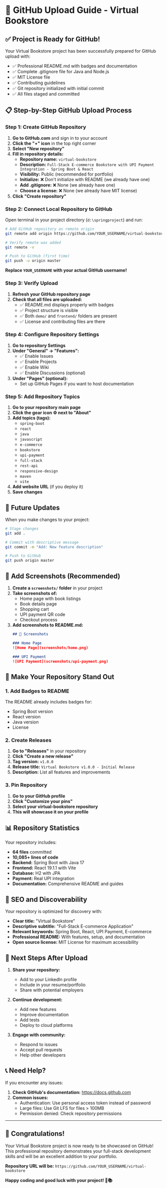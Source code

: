 # 🚀 GitHub Upload Guide - Virtual Bookstore

## ✅ **Project is Ready for GitHub!**

Your Virtual Bookstore project has been successfully prepared for GitHub upload with:
- ✅ Professional README.md with badges and documentation
- ✅ Complete .gitignore file for Java and Node.js
- ✅ MIT License file
- ✅ Contributing guidelines
- ✅ Git repository initialized with initial commit
- ✅ All files staged and committed

## 📋 **Step-by-Step GitHub Upload Process**

### **Step 1: Create GitHub Repository**

1. **Go to GitHub.com** and sign in to your account
2. **Click the "+" icon** in the top right corner
3. **Select "New repository"**
4. **Fill in repository details:**
   - **Repository name:** `virtual-bookstore`
   - **Description:** `Full-Stack E-commerce Bookstore with UPI Payment Integration - Spring Boot & React`
   - **Visibility:** Public (recommended for portfolio)
   - **Initialize:** ❌ Don't initialize with README (we already have one)
   - **Add .gitignore:** ❌ None (we already have one)
   - **Choose a license:** ❌ None (we already have MIT license)
5. **Click "Create repository"**

### **Step 2: Connect Local Repository to GitHub**

Open terminal in your project directory (`d:\springproject`) and run:

```bash
# Add GitHub repository as remote origin
git remote add origin https://github.com/YOUR_USERNAME/virtual-bookstore.git

# Verify remote was added
git remote -v

# Push to GitHub (first time)
git push -u origin master
```

**Replace `YOUR_USERNAME` with your actual GitHub username!**

### **Step 3: Verify Upload**

1. **Refresh your GitHub repository page**
2. **Check that all files are uploaded:**
   - ✅ README.md displays properly with badges
   - ✅ Project structure is visible
   - ✅ Both `demo/` and `frontend/` folders are present
   - ✅ License and contributing files are there

### **Step 4: Configure Repository Settings**

1. **Go to repository Settings**
2. **Under "General" → "Features":**
   - ✅ Enable Issues
   - ✅ Enable Projects
   - ✅ Enable Wiki
   - ✅ Enable Discussions (optional)
3. **Under "Pages" (optional):**
   - Set up GitHub Pages if you want to host documentation

### **Step 5: Add Repository Topics**

1. **Go to your repository main page**
2. **Click the gear icon ⚙️ next to "About"**
3. **Add topics (tags):**
   - `spring-boot`
   - `react`
   - `java`
   - `javascript`
   - `e-commerce`
   - `bookstore`
   - `upi-payment`
   - `full-stack`
   - `rest-api`
   - `responsive-design`
   - `maven`
   - `vite`
4. **Add website URL** (if you deploy it)
5. **Save changes**

## 🔧 **Future Updates**

When you make changes to your project:

```bash
# Stage changes
git add .

# Commit with descriptive message
git commit -m "Add: New feature description"

# Push to GitHub
git push origin master
```

## 📸 **Add Screenshots (Recommended)**

1. **Create a `screenshots/` folder** in your project
2. **Take screenshots of:**
   - Home page with book listings
   - Book details page
   - Shopping cart
   - UPI payment QR code
   - Checkout process
3. **Add screenshots to README.md:**
   ```markdown
   ## 📱 Screenshots
   
   ### Home Page
   ![Home Page](screenshots/home.png)
   
   ### UPI Payment
   ![UPI Payment](screenshots/upi-payment.png)
   ```

## 🌟 **Make Your Repository Stand Out**

### **1. Add Badges to README**
The README already includes badges for:
- Spring Boot version
- React version
- Java version
- License

### **2. Create Releases**
1. **Go to "Releases"** in your repository
2. **Click "Create a new release"**
3. **Tag version:** `v1.0.0`
4. **Release title:** `Virtual Bookstore v1.0.0 - Initial Release`
5. **Description:** List all features and improvements

### **3. Pin Repository**
1. **Go to your GitHub profile**
2. **Click "Customize your pins"**
3. **Select your virtual-bookstore repository**
4. **This will showcase it on your profile**

## 📊 **Repository Statistics**

Your repository includes:
- **64 files** committed
- **10,085+ lines of code**
- **Backend:** Spring Boot with Java 17
- **Frontend:** React 19.1.1 with Vite
- **Database:** H2 with JPA
- **Payment:** Real UPI integration
- **Documentation:** Comprehensive README and guides

## 🎯 **SEO and Discoverability**

Your repository is optimized for discovery with:
- **Clear title:** "Virtual Bookstore"
- **Descriptive subtitle:** "Full-Stack E-commerce Application"
- **Relevant keywords:** Spring Boot, React, UPI Payment, E-commerce
- **Professional README:** With features, setup, and documentation
- **Open source license:** MIT License for maximum accessibility

## 🚀 **Next Steps After Upload**

1. **Share your repository:**
   - Add to your LinkedIn profile
   - Include in your resume/portfolio
   - Share with potential employers
   
2. **Continue development:**
   - Add new features
   - Improve documentation
   - Add tests
   - Deploy to cloud platforms

3. **Engage with community:**
   - Respond to issues
   - Accept pull requests
   - Help other developers

## 📞 **Need Help?**

If you encounter any issues:
1. **Check GitHub's documentation:** https://docs.github.com
2. **Common issues:**
   - Authentication: Use personal access token instead of password
   - Large files: Use Git LFS for files > 100MB
   - Permission denied: Check repository permissions

---

## 🎉 **Congratulations!**

Your Virtual Bookstore project is now ready to be showcased on GitHub! This professional repository demonstrates your full-stack development skills and will be an excellent addition to your portfolio.

**Repository URL will be:** `https://github.com/YOUR_USERNAME/virtual-bookstore`

**Happy coding and good luck with your project! 🚀📚**
